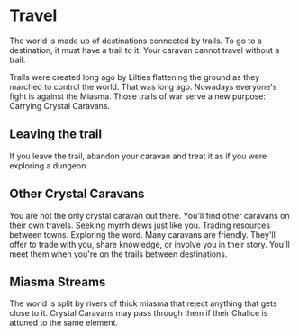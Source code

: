 # Travel

The world is made up of destinations connected by trails. To go to a destination, it must have a trail to it. Your caravan cannot travel without a trail.

Trails were created long ago by Lilties flattening the ground as they marched to control the world. That was long ago. Nowadays everyone's fight is against the Miasma. Those trails of war serve a new purpose: Carrying Crystal Caravans.

## Leaving the trail

If you leave the trail, abandon your caravan and treat it as if you were exploring a dungeon.

## Other Crystal Caravans

You are not the only crystal caravan out there. You'll find other caravans on their own travels. Seeking myrrh dews just like you. Trading resources between towns. Exploring the word. Many caravans are friendly. They'll offer to trade with you, share knowledge, or involve you in their story. You'll meet them when you're on the trails between destinations.

<!-- TODO GM Section about Other Crystal Caravans and what they can provide to the story. -->

## Miasma Streams

The world is split by rivers of thick miasma that reject anything that gets close to it. Crystal Caravans may pass through them if their Chalice is attuned to the same element.
